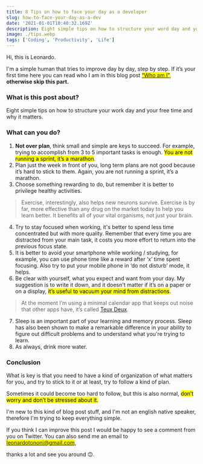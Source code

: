 ```yaml
---
title: 8 Tips on how to face your day as a developer
slug: how-to-face-your-day-as-a-dev
date: '2021-01-01T10:40:32.169Z'
description: Eight simple tips on how to structure your word day and your free time.
image: ./tips.webp
tags: ['Coding', 'Productivity', 'Life']
---
```


Hi, this is Leonardo.

I'm a simple human that tries to improve day by day, step by step. If it’s your first time here you can read who I am in this blog post <mark>[“Who am I”](https://www.leonardotononi.com/blog/nice-to-meet-you)</mark>, <strong>otherwise skip this part.</strong>

### What is this post about?

Eight simple tips on how to structure your work day and your free time and why it matters.

### What can you do?

1. <strong>Not over plan</strong>, think small and simple are keys to succeed. For example, trying to accomplish from 3 to 5 important tasks is enough. <mark>You are not running a sprint, it’s a marathon</mark>.
2. Plan just the week in front of you, long term plans are not good because it’s hard to stick to them. Again, you are not running a sprint, it’s a marathon.
3. Choose something rewarding to do, but remember it is better to privilege healthy activities.

> Exercise, interestingly, also helps new neurons survive. Exercise is by far, more effective than any drug on the market today to help you learn better. It benefits all of your vital organisms, not just your brain.

4. Try to stay focused when working, it's better to spend less time concentrated but with more quality. Remember that every time you are distracted from your main task, it costs you more effort to return into the previous focus state.
5. It is better to avoid your smartphone while working / studying, for example, you can use phone time like a reward after ‘x’ time spent focusing. Also try to put your mobile phone in ‘do not disturb’ mode, it helps.
6. Be clear with yourself, what you expect and want from your day. My suggestion is to write it down, and it doesn't matter if it’s on a paper or on a display, <mark>it’s useful to vacuum your mind from distractions</mark>.

> At the moment I’m using a minimal calendar app that keeps out noise that other apps have, it’s called [Teux Deux](https://teuxdeux.com/).

7. Sleep is an important part of your learning and memory process. Sleep has also been shown to make a remarkable difference in your ability to figure out difficult problems and to understand what you're trying to learn.
8. As always, drink more water.

### Conclusion

What is key is that you need to have a kind of organization of what matters for you, and try to stick to it or at least, try to follow a kind of plan.

Sometimes it could become too hard to follow, but this is also normal, <mark>don’t worry and don’t be stressed about it.</mark>

I'm new to this kind of blog post stuff, and I'm not an english native speaker, therefore I'm trying to keep everything simple.

If you think I can improve this post I would be happy to see a comment from you on Twitter. You can also send me an email to <mark>leonardotononi@gmail.com</mark>,

thanks a lot and see you around 🙃.
